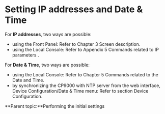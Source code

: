 # Setting IP addresses and Date & Time

For **IP addresses**, two ways are possible:

* using the Front Panel: Refer to Chapter 3 Screen description.
* using the Local Console: Refer to Appendix 5 Commands related to IP parameters .

For **Date & Time**, two ways are possible:

* using the Local Console: Refer to Chapter 5 Commands related to the Date and Time.
* by synchronizing the CP9000 with NTP server from the web interface, Device Configuration/Date & Time menu: Refer to section Device Configuration.

**Parent topic:**Performing the initial settings
